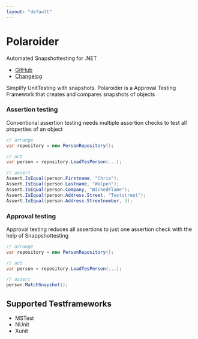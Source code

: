 ```yaml
---
layout: "default"
---
```

# Polaroider

Automated Snapshottesting for .NET

- [GitHub](https://github.com/WickedFlame/Polaroider)
- [Changelog](changelog)

Simplify UnitTesting with snapshots.
Polaroider is a Approval Testing Framework that creates and compares snapshots of objects

### Assertion testing
Conventional assertion testing needs multiple assertion checks to test all properties of an object
```csharp
// arrange
var repository = new PersonRepository();

// act
var person = repository.LoadTesPerson(...);

// assert
Assert.IsEqual(person.Firstname, "Chris");
Assert.IsEqual(person.Lastname, "Walpen");
Assert.IsEqual(person.Company, "WickedFlame");
Assert.IsEqual(person.Address.Street, "Teststreet");
Assert.IsEqual(person.Address.Streetnumber, 3);
```

### Approval testing
Approval testing reduces all assertions to just one assertion check with the help of Snappshottesting
```csharp
// arrange
var repository = new PersonRepository();

// act
var person = repository.LoadTesPerson(...);

// assert
person.MatchSnapshot();
```

## Supported Testframeworks
- MSTest
- NUnit
- Xunit